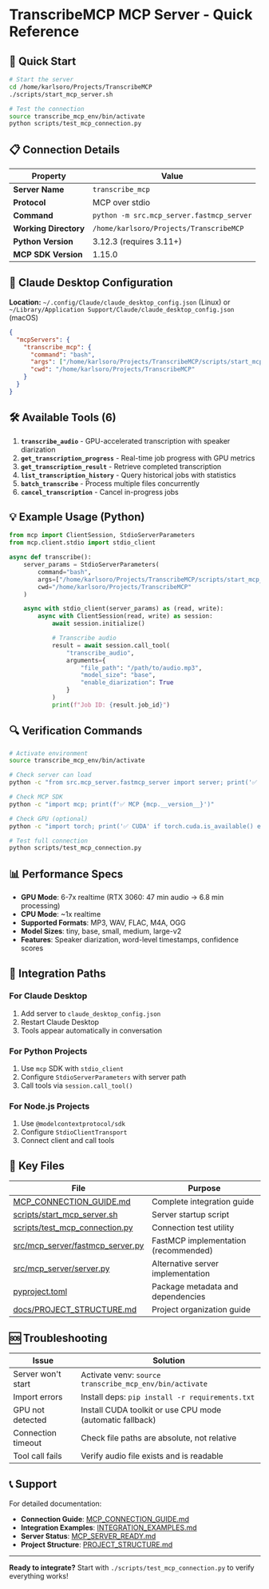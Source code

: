 # TranscribeMCP MCP Server - Quick Reference

## 🚀 Quick Start

```bash
# Start the server
cd /home/karlsoro/Projects/TranscribeMCP
./scripts/start_mcp_server.sh

# Test the connection
source transcribe_mcp_env/bin/activate
python scripts/test_mcp_connection.py
```

## 📋 Connection Details

| Property | Value |
|----------|-------|
| **Server Name** | `transcribe_mcp` |
| **Protocol** | MCP over stdio |
| **Command** | `python -m src.mcp_server.fastmcp_server` |
| **Working Directory** | `/home/karlsoro/Projects/TranscribeMCP` |
| **Python Version** | 3.12.3 (requires 3.11+) |
| **MCP SDK Version** | 1.15.0 |

## 🔧 Claude Desktop Configuration

**Location:** `~/.config/Claude/claude_desktop_config.json` (Linux) or `~/Library/Application Support/Claude/claude_desktop_config.json` (macOS)

```json
{
  "mcpServers": {
    "transcribe_mcp": {
      "command": "bash",
      "args": ["/home/karlsoro/Projects/TranscribeMCP/scripts/start_mcp_server.sh"],
      "cwd": "/home/karlsoro/Projects/TranscribeMCP"
    }
  }
}
```

## 🛠️ Available Tools (6)

1. **`transcribe_audio`** - GPU-accelerated transcription with speaker diarization
2. **`get_transcription_progress`** - Real-time job progress with GPU metrics
3. **`get_transcription_result`** - Retrieve completed transcription
4. **`list_transcription_history`** - Query historical jobs with statistics
5. **`batch_transcribe`** - Process multiple files concurrently
6. **`cancel_transcription`** - Cancel in-progress jobs

## 💡 Example Usage (Python)

```python
from mcp import ClientSession, StdioServerParameters
from mcp.client.stdio import stdio_client

async def transcribe():
    server_params = StdioServerParameters(
        command="bash",
        args=["/home/karlsoro/Projects/TranscribeMCP/scripts/start_mcp_server.sh"],
        cwd="/home/karlsoro/Projects/TranscribeMCP"
    )

    async with stdio_client(server_params) as (read, write):
        async with ClientSession(read, write) as session:
            await session.initialize()

            # Transcribe audio
            result = await session.call_tool(
                "transcribe_audio",
                arguments={
                    "file_path": "/path/to/audio.mp3",
                    "model_size": "base",
                    "enable_diarization": True
                }
            )
            print(f"Job ID: {result.job_id}")
```

## 🔍 Verification Commands

```bash
# Activate environment
source transcribe_mcp_env/bin/activate

# Check server can load
python -c "from src.mcp_server.fastmcp_server import server; print('✅ Server OK')"

# Check MCP SDK
python -c "import mcp; print(f'✅ MCP {mcp.__version__}')"

# Check GPU (optional)
python -c "import torch; print('✅ CUDA' if torch.cuda.is_available() else '✅ CPU')"

# Test full connection
python scripts/test_mcp_connection.py
```

## 📊 Performance Specs

- **GPU Mode**: 6-7x realtime (RTX 3060: 47 min audio → 6.8 min processing)
- **CPU Mode**: ~1x realtime
- **Supported Formats**: MP3, WAV, FLAC, M4A, OGG
- **Model Sizes**: tiny, base, small, medium, large-v2
- **Features**: Speaker diarization, word-level timestamps, confidence scores

## 🔗 Integration Paths

### For Claude Desktop
1. Add server to `claude_desktop_config.json`
2. Restart Claude Desktop
3. Tools appear automatically in conversation

### For Python Projects
1. Use `mcp` SDK with `stdio_client`
2. Configure `StdioServerParameters` with server path
3. Call tools via `session.call_tool()`

### For Node.js Projects
1. Use `@modelcontextprotocol/sdk`
2. Configure `StdioClientTransport`
3. Connect client and call tools

## 📁 Key Files

| File | Purpose |
|------|---------|
| [MCP_CONNECTION_GUIDE.md](MCP_CONNECTION_GUIDE.md) | Complete integration guide |
| [scripts/start_mcp_server.sh](../../scripts/start_mcp_server.sh) | Server startup script |
| [scripts/test_mcp_connection.py](../../scripts/test_mcp_connection.py) | Connection test utility |
| [src/mcp_server/fastmcp_server.py](../../src/mcp_server/fastmcp_server.py) | FastMCP implementation (recommended) |
| [src/mcp_server/server.py](../../src/mcp_server/server.py) | Alternative server implementation |
| [pyproject.toml](../../pyproject.toml) | Package metadata and dependencies |
| [docs/PROJECT_STRUCTURE.md](../PROJECT_STRUCTURE.md) | Project organization guide |

## 🆘 Troubleshooting

| Issue | Solution |
|-------|----------|
| Server won't start | Activate venv: `source transcribe_mcp_env/bin/activate` |
| Import errors | Install deps: `pip install -r requirements.txt` |
| GPU not detected | Install CUDA toolkit or use CPU mode (automatic fallback) |
| Connection timeout | Check file paths are absolute, not relative |
| Tool call fails | Verify audio file exists and is readable |

## 📞 Support

For detailed documentation:
- **Connection Guide**: [MCP_CONNECTION_GUIDE.md](MCP_CONNECTION_GUIDE.md)
- **Integration Examples**: [INTEGRATION_EXAMPLES.md](../INTEGRATION_EXAMPLES.md)
- **Server Status**: [MCP_SERVER_READY.md](MCP_SERVER_READY.md)
- **Project Structure**: [PROJECT_STRUCTURE.md](../PROJECT_STRUCTURE.md)

---

**Ready to integrate?** Start with `./scripts/test_mcp_connection.py` to verify everything works!
